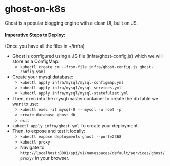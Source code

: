 # ghost-on-k8s

Ghost is a popular blogging engine with a clean UI, built on JS.  

#### Imperative Steps to Deploy:
(Once you have all the files in ~/infra)
* Ghost is configured using a JS file (infra/ghost-config.js) which we will store as a ConfigMap.
  * `kubectl create cm --from-file infra/ghost-config.js ghost-config-yaml`  
* Create your mysql database:
  * `kubectl apply infra/mysql/mysql-configmap.yml`
  * `kubectl apply infra/mysql/mysql-services.yml`
  * `kubectl apply infra/mysql/mysql-statefulset.yml`
* Then, exec into the mysql master container to create the db table we want to use:
  * `kubectl exec -it mysql-0 -- mysql -u root -p`
  * `create database ghost_db`
  * `exit`
* `kubectl apply infra/ghost.yml` To create your deployment.
* Then, to expose and test it locally:
  * `kubectl expose deployments ghost --port=2368`
  * `kubectl proxy`
  * Navigate to `http://localhost:8001/api/v1/namespaces/default/services/ghost/proxy/` in your browser.
